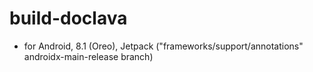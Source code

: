 # build-doclava
- for Android, 8.1 (Oreo), Jetpack ("frameworks/support/annotations" androidx-main-release branch)